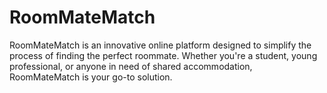 # RoomMateMatch
RoomMateMatch is an innovative online platform designed to simplify the process of finding the perfect roommate. Whether you're a student, young professional, or anyone in need of shared accommodation, RoomMateMatch is your go-to solution.
